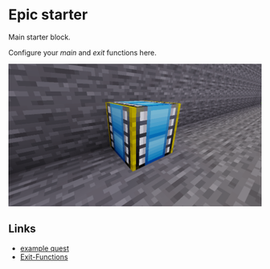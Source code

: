 
# Epic starter

Main starter block.

Configure your *main* and *exit* functions here.

<img src="./pics/epic.png"/>

## Links

* [example quest](../example.md)
* [Exit-Functions](../exit-functions.md)
